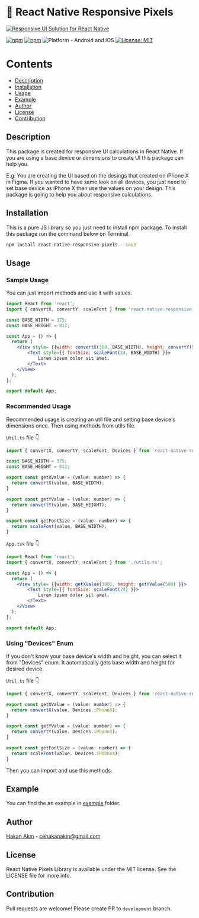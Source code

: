 # 📱 React Native Responsive Pixels
[![Responsive UI Solution for React Native](https://img.shields.io/badge/-Responsive%20UI%20Solution%20for%20React%20Native-blue?style=for-the-badge)](https://www.npmjs.com/package/react-native-responsive-pixels)

[![npm](https://img.shields.io/npm/v/react-native-responsive-pixels?style=for-the-badge)](https://www.npmjs.com/package/react-native-responsive-pixels) [![npm](https://img.shields.io/npm/dt/react-native-responsive-pixels?style=for-the-badge)](https://www.npmjs.com/package/react-native-responsive-pixels) ![Platform - Android and iOS](https://img.shields.io/badge/platform-Android%20%7C%20iOS-blue.svg?style=for-the-badge) [![License: MIT](https://img.shields.io/badge/License-MIT-green.svg?style=for-the-badge)](https://opensource.org/licenses/MIT)

# Contents
* [Description](#description)
* [Installation](#installation)
* [Usage](#usage)
* [Example](#example)
* [Author](#author)
* [License](#license)
* [Contribution](#contribution)

## Description
This package is created for responsive UI calculations in React Native. If you are using a base device or dimensions to create UI this package can help you.<br/>

E.g. You are creating the UI based on the desings that created on iPhone X in Figma. 
If you wanted to have same look on all devices, you just need to set base device as iPhone X then use the values on your design.
This package is going to help you about responsive calculations.

## Installation
This is a pure JS library so you just need to install npm package. To install this package run the command below on Terminal.

```bash
npm install react-native-responsive-pixels --save
```

## Usage
### Sample Usage
You can just import methods and use it with values.
```jsx
import React from 'react';
import { convertX, convertY, scaleFont } from 'react-native-responsive-pixels';

const BASE_WIDTH = 375;
const BASE_HEIGHT = 812;

const App = () => {
  return (
    <View style= {{width: convertX(300, BASE_WIDTH), height: convertY(500, BASE_HEIGHT) }}>
        <Text style={{ fontSize: scaleFont(24, BASE_WIDTH) }}> 
            Lorem ipsum dolor sit amet.
        </Text>
    </View>
  );
};

export default App;
```

### Recommended Usage
Recommended usage is creating an util file and setting base device's dimensions once. Then using methods from utils file.

`Util.ts` file 👇
```jsx
import { convertX, convertY, scaleFont, Devices } from 'react-native-responsive-pixels';

const BASE_WIDTH = 375;
const BASE_HEIGHT = 812;

export const getXValue = (value: number) => {
  return convertX(value, BASE_WIDTH);
}

export const getYValue = (value: number) => {
  return convertY(value, BASE_HEIGHT);
}

export const getFontSize = (value: number) => {
  return scaleFont(value, BASE_WIDTH);
}
```

`App.tsx` file 👇
```jsx
import React from 'react';
import { convertX, convertY, scaleFont } from './utils.ts';

const App = () => {
  return (
    <View style= {{width: getXValue(300), height: getYValue(500) }}>
        <Text style={{ fontSize: scaleFont(24) }}> 
            Lorem ipsum dolor sit amet.
        </Text>
    </View>
  );
};

export default App;
```

### Using "Devices" Enum
If you don't know your base device's width and height, you can select it from "Devices" enum. It automatically gets base width and height for desired device.

`Util.ts` file 👇
```jsx
import { convertX, convertY, scaleFont, Devices } from 'react-native-responsive-pixels';

export const getXValue = (value: number) => {
  return convertX(value, Devices.iPhoneX);
}

export const getYValue = (value: number) => {
  return convertY(value, Devices.iPhoneX);
}

export const getFontSize = (value: number) => {
  return scaleFont(value, Devices.iPhoneX);
}
```

Then you can import and use this methods.

## Example
You can find the an example in [example](https://github.com/hknakn/react-native-responsive-pixels/tree/master/example) folder.

## Author
[Hakan Akın](https://github.com/hknakn) - cehakanakin@gmail.com

## License
React Native Pixels Library is available under the MIT license. See the LICENSE file for more info.

## Contribution
Pull requests are welcome! Please create PR to `development` branch.
